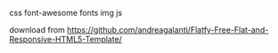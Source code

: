 css
font-awesome
fonts
img
js

download from https://github.com/andreagalanti/Flatfy-Free-Flat-and-Responsive-HTML5-Template/
